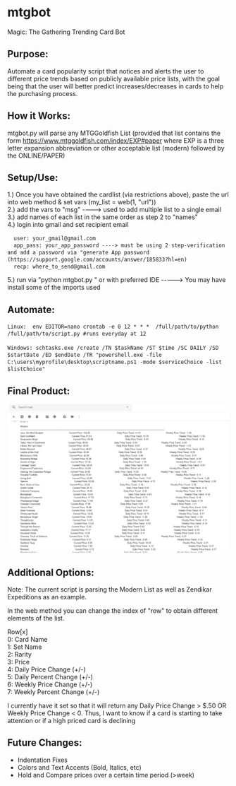 # mtgbot
Magic: The Gathering Trending Card Bot

## Purpose:
   
   Automate a card popularity script that notices and alerts the user to different price trends based on publicly available price lists, with the goal being that the user will better predict increases/decreases in cards to help the purchasing process.
   
## How it Works:

   mtgbot.py will parse any MTGGoldfish List 
   (provided that list contains the form https://www.mtggoldfish.com/index/EXP#paper where EXP is a three letter expansion abbreviation or other acceptable list (modern) followed by the ONLINE/PAPER)

## Setup/Use:

  1.) Once you have obtained the cardlist (via restrictions above), paste the url into web method & set vars (my_list = web(1, "url"))  
  2.) add the vars to "msg" ----> used to add multiple list to a single email  
  3.) add names of each list in the same order as step 2 to "names"  
  4.) login into gmail and set recipient email  
  
      user: your_gmail@gmail.com
      app_pass: your_app_password ----> must be using 2 step-verification and add a password via "generate App password (https://support.google.com/accounts/answer/185833?hl=en)
      recp: where_to_send@gmail.com
      
  5.) run via "python mtgbot.py " or with preferred IDE -----> You may have install some of the imports used
  
 ## Automate:
 
    Linux:  env EDITOR=nano crontab -e 0 12 * * *  /full/path/to/python /full/path/to/script.py #runs everyday at 12
    
    Windows: schtasks.exe /create /TN $taskName /ST $time /SC DAILY /SD $startDate /ED $endDate /TR "powershell.exe -file C:\users\myprofile\desktop\scriptname.ps1 -mode $serviceChoice -list $listChoice"
    
 ## Final Product:
 
![mtgbot Email](https://github.com/VanZandtr/mtgbot/blob/master/mtgbot_pic.PNG)

 ## Additional Options:

  Note: The current script is parsing the Modern List as well as Zendikar Expeditions as an example.
   
  In the web method you can change the index of "row" to obtain different elements of the list.
  
  Row[x]  
  0: Card Name  
  1: Set Name  
  2: Rarity  
  3: Price  
  4: Daily Price Change (+/-)  
  5: Daily Percent Change (+/-)  
  6: Weekly Price Change (+/-)  
  7: Weekly Percent Change (+/-)  
  
  I currently have it set so that it will return any Daily Price Change > $.50 OR Weekly Price Change < 0.
  Thus, I want to know if a card is starting to take attention or if a high priced card is declining

## Future Changes:

   * Indentation Fixes
   * Colors and Text Accents (Bold, Italics, etc)
   * Hold and Compare prices over a certain time period (>week)
